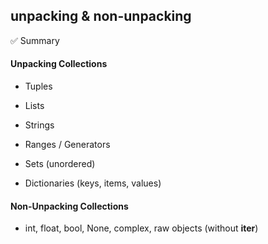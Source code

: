 ## unpacking & non-unpacking

✅ Summary

#### Unpacking Collections

- Tuples

- Lists

- Strings

- Ranges / Generators

- Sets (unordered)

- Dictionaries (keys, items, values)

#### Non-Unpacking Collections

- int, float, bool, None, complex, raw objects (without **iter**)
